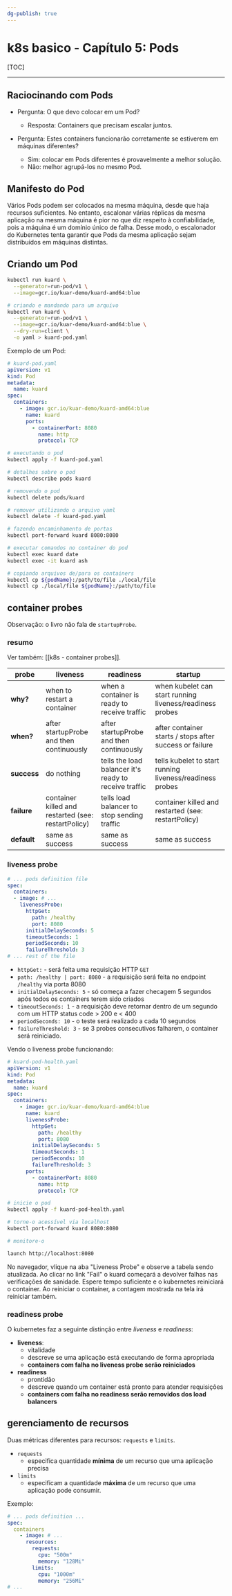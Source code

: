 ```yaml
---
dg-publish: true
---
```

# k8s basico - Capítulo 5: Pods

[TOC]

---

## Raciocinando com Pods

- Pergunta: O que devo colocar em um Pod?
    - Resposta: Containers que precisam escalar juntos.

- Pergunta: Estes containers funcionarão corretamente se estiverem em máquinas diferentes?
    - Sim: colocar em Pods diferentes é provavelmente a melhor solução.
    - Não: melhor agrupá-los no mesmo Pod.


## Manifesto do Pod

Vários Pods podem ser colocados na mesma máquina, desde que haja recursos suficientes. No entanto, escalonar várias réplicas da mesma aplicação na mesma máquina é pior no que diz respeito à confiabilidade, pois a máquina é um domínio único de falha. Desse modo, o escalonador do Kubernetes tenta garantir que Pods da mesma aplicação sejam distribuídos em máquinas distintas.


## Criando um Pod

```sh
kubectl run kuard \
  --generator=run-pod/v1 \
  --image=gcr.io/kuar-demo/kuard-amd64:blue

# criando e mandando para um arquivo
kubectl run kuard \
  --generator=run-pod/v1 \
  --image=gcr.io/kuar-demo/kuard-amd64:blue \
  --dry-run=client \
  -o yaml > kuard-pod.yaml
```

Exemplo de um Pod:
```yaml
# kuard-pod.yaml
apiVersion: v1
kind: Pod
metadata:
  name: kuard
spec:
  containers:
    - image: gcr.io/kuar-demo/kuard-amd64:blue
      name: kuard
      ports:
        - containerPort: 8080
          name: http
          protocol: TCP
```

```sh
# executando o pod
kubectl apply -f kuard-pod.yaml

# detalhes sobre o pod
kubectl describe pods kuard

# removendo o pod
kubectl delete pods/kuard

# remover utilizando o arquivo yaml
kubectl delete -f kuard-pod.yaml

# fazendo encaminhamento de portas
kubectl port-forward kuard 8080:8080

# executar comandos no container do pod
kubectl exec kuard date
kubectl exec -it kuard ash

# copiando arquivos de/para os containers
kubectl cp ${podName}:/path/to/file ./local/file
kubectl cp ./local/file ${podName}:/path/to/file
```


## container probes

Observação: o livro não fala de `startupProbe`.

### resumo

Ver também: [[k8s - container probes]].

| probe                | liveness                                            | readiness                                             | startup                                                  |
| -------------------- | --------------------------------------------------- | ----------------------------------------------------- | -------------------------------------------------------- |
| **why?**             | when to restart a container                         | when a container is ready to receive traffic          | when kubelet can start running liveness/readiness probes |
| **when?**            | after startupProbe and then continuously            | after startupProbe and then continuously              | after container starts / stops after success or failure  |
| **success**          | do nothing                                          | tells the load balancer it's ready to receive traffic | tells kubelet to start running liveness/readiness probes |
| **failure**          | container killed and restarted (see: restartPolicy) | tells load balancer to stop sending traffic           | container killed and restarted (see: restartPolicy)      |
| **default** | same as success                                     | same as success                                       | same as success                                        |


### liveness probe

```yaml
# ... pods definition file
spec:
  containers:
  - image: # ...
    livenessProbe:
      httpGet:
        path: /healthy
        port: 8080
      initialDelaySeconds: 5
      timeoutSeconds: 1
      periodSeconds: 10
      failureThreshold: 3
# ... rest of the file
```

- `httpGet:` - será feita uma requisição HTTP `GET`
- `path: /healthy | port: 8080` - a requisição será feita no endpoint `/healthy` via porta 8080
- `initialDelaySeconds: 5` - só começa a fazer checagem 5 segundos após todos os containers terem sido criados
- `timeoutSeconds: 1` - a requisição deve retornar dentro de um segundo com um HTTP status code > 200 e < 400
- `periodSeconds: 10` - o teste será realizado a cada 10 segundos
- `failureThreshold: 3` - se 3 probes consecutivos falharem, o container será reiniciado.

Vendo o liveness probe funcionando:

```yaml
# kuard-pod-health.yaml
apiVersion: v1
kind: Pod
metadata:
  name: kuard
spec:
  containers:
    - image: gcr.io/kuar-demo/kuard-amd64:blue
      name: kuard
      livenessProbe:
        httpGet:
          path: /healthy
          port: 8080
        initialDelaySeconds: 5
        timeoutSeconds: 1
        periodSeconds: 10
        failureThreshold: 3
      ports:
        - containerPort: 8080
          name: http
          protocol: TCP
```

```sh
# inicie o pod
kubectl apply -f kuard-pod-health.yaml

# torne-o acessível via localhost
kubectl port-forward kuard 8080:8080

# monitore-o

launch http://localhost:8080
```

No navegador, vlique na aba "Liveness Probe" e observe a tabela sendo atualizada. Ao clicar no link "Fail" o kuard começará a devolver falhas nas verificações de sanidade. Espere tempo suficiente e o kubernetes reiniciará o container. Ao reiniciar o container, a contagem mostrada na tela irá reiniciar também.


### readiness probe

O kubernetes faz a seguinte distinção entre *liveness* e *readiness*:

- **liveness**:
    - vitalidade
    - descreve se uma aplicação está executando de forma apropriada
    - **containers com falha no liveness probe serão reiniciados**
- **readiness**
    - prontidão
    - descreve quando um container está pronto para atender requisições
    - **containers com falha no readiness serão removidos dos load balancers**


## gerenciamento de recursos

Duas métricas diferentes para recursos: `requests` e `limits`.

- `requests`
    - especifica quantidade **mínima** de um recurso que uma aplicação precisa
- `limits`
    - especificam a quantidade **máxima** de um recurso que uma aplicação pode consumir.

Exemplo:
```yaml
# ... pods definition ...
spec:
  containers
    - image: # ...
      resources:
        requests:
          cpu: "500m"
          memory: "128Mi"
        limits:
          cpu: "1000m"
          memory: "256Mi"
# ...
```